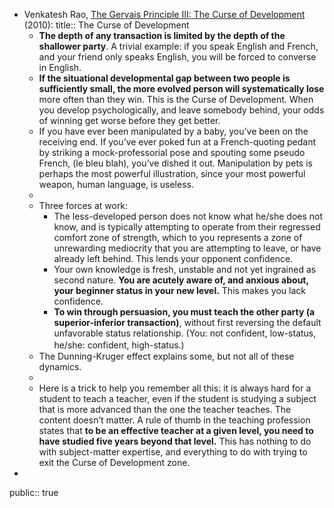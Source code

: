 - Venkatesh Rao, [The Gervais Principle III: The Curse of Development](https://www.ribbonfarm.com/2010/04/14/the-gervais-principle-iii-the-curse-of-development/) (2010):
  title:: The Curse of Development
	- **The depth of any transaction is limited by the depth of the shallower party**. A trivial example: if you speak English and French, and your friend only speaks English, you will be forced to converse in English.
	- **If the situational developmental gap between two people is sufficiently small, the more evolved person will systematically lose** more often than they win. This is the Curse of Development. When you develop psychologically, and leave somebody behind, your odds of winning get worse before they get better.
	- If you have ever been manipulated by a baby, you’ve been on the receiving end. If you’ve ever poked fun at a French-quoting pedant by striking a mock-professorial pose and spouting some pseudo French, (le bleu blah), you’ve dished it out. Manipulation by pets is perhaps the most powerful illustration, since your most powerful weapon, human language, is useless.
	-
	- Three forces at work:
		- The less-developed person does not know what he/she does not know, and is typically attempting to operate from their regressed comfort zone of strength, which to you represents a zone of unrewarding mediocrity that you are attempting to leave, or have already left behind. This lends your opponent confidence.
		- Your own knowledge is fresh, unstable and not yet ingrained as second nature. **You are acutely aware of, and anxious about, your beginner status in your new level.** This makes you lack confidence.
		- **To win through persuasion, you must teach the other party (a superior-inferior transaction)**, without first reversing the default unfavorable status relationship. (You: not confident, low-status, he/she: confident, high-status.) ㅤ
	- The Dunning-Kruger effect explains some, but not all of these dynamics.
	-
	- Here is a trick to help you remember all this: it is always hard for a student to teach a teacher, even if the student is studying a subject that is more advanced than the one the teacher teaches. The content doesn’t matter. A rule of thumb in the teaching profession states that **to be an effective teacher at a given level, you need to have studied five years beyond that level.** This has nothing to do with subject-matter expertise, and everything to do with trying to exit the Curse of Development zone.
-
public:: true

